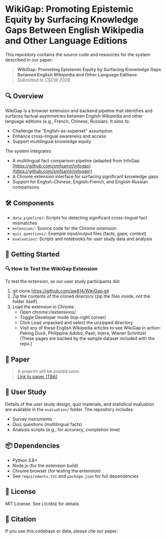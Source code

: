 # WikiGap: Promoting Epistemic Equity by Surfacing Knowledge Gaps Between English Wikipedia and Other Language Editions

This repository contains the source code and resources for the system described in our paper:

> **WikiGap: Promoting Epistemic Equity by Surfacing Knowledge Gaps Between English Wikipedia and Other Language Editions**  
> *Submitted to CSCW 2026*

## 🔍 Overview

WikiGap is a browser extension and backend pipeline that identifies and surfaces factual asymmetries between English Wikipedia and other language editions (e.g., French, Chinese, Russian). It aims to:

- Challenge the "English-as-superset" assumption
- Enhance cross-lingual awareness and access
- Support multilingual knowledge equity

The system integrates:
- A multilingual fact comparison pipeline (adapted from InfoGap [https://github.com/smfsamir/infogap](https://github.com/smfsamir/infogap))
- A Chrome extension interface for surfacing significant knowledge gaps
- Support for English-Chinese, English-French, and English-Russian comparisons

## 🛠️ Components

- `data_pipeline/`: Scripts for detecting significant cross-lingual fact mismatches
- `extension/`: Source code for the Chrome extension
- `quiz_questions/`: Example input/output files (facts, gaps, context)
- `evaluation/`: Scripts and notebooks for user study data and analysis

## 🚀 Getting Started

### 🔍 How to Test the WikiGap Extension

To test the extension, as our user study participants did:

1. git clone https://github.com/aw814/WikiGap.git
2. Zip the contents of the cloned directory (zip the files inside, not the folder itself).
3. Load the extension in Chrome
    - Open chrome://extensions/
    - Toggle Developer mode (top-right corner)
	- Click Load unpacked and select the unzipped directory
	- Visit any of these English Wikipedia articles to see WikiGap in action: Peking Duck, Philippine Adobo, Paell, Injera, Wiener Schnitzel
(These pages are backed by the sample dataset included with the repo.)


## 📄 Paper

> A preprint will be posted soon.  
> [Link to paper (TBA)]()

## 🧪 User Study

Details of the user study design, quiz materials, and statistical evaluation are available in the `evaluation/` folder. The repository includes:

- Survey instruments
- Quiz questions (multilingual facts)
- Analysis scripts (e.g., for accuracy, completion time)

## 📦 Dependencies

- Python 3.8+
- Node.js (for the extension build)
- Chrome browser (for testing the extension)
- See `requirements.txt` and `package.json` for full dependencies

## 📜 License

MIT License. See `LICENSE` for details.

## 🤝 Citation

If you use this codebase or data, please cite our paper: